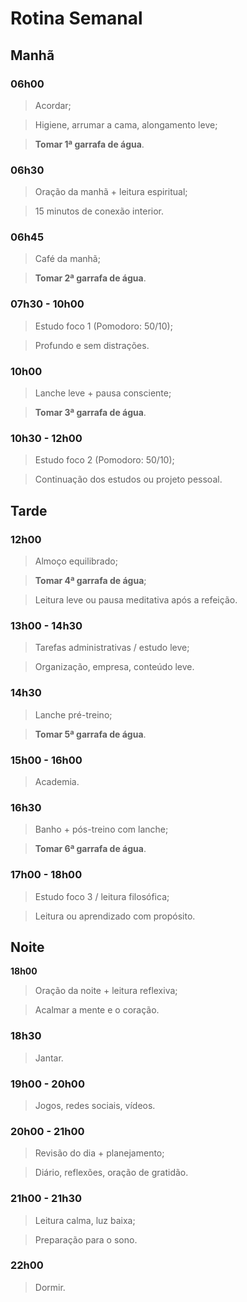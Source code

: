 # Rotina Semanal

## Manhã

### **06h00**

> Acordar;

> Higiene, arrumar a cama, alongamento leve;

> **Tomar 1ª garrafa de água**.

### **06h30**

> Oração da manhã + leitura espiritual;

> 15 minutos de conexão interior.

### **06h45**

> Café da manhã;

> **Tomar 2ª garrafa de água**.

### **07h30 - 10h00**

> Estudo foco 1 (Pomodoro: 50/10);

> Profundo e sem distrações.

### **10h00**

> Lanche leve + pausa consciente;

> **Tomar 3ª garrafa de água**.

### **10h30 - 12h00**

> Estudo foco 2 (Pomodoro: 50/10);

> Continuação dos estudos ou projeto pessoal.


## Tarde

### **12h00**

> Almoço equilibrado;

> **Tomar 4ª garrafa de água**;

> Leitura leve ou pausa meditativa após a refeição.

### **13h00 - 14h30**

> Tarefas administrativas / estudo leve;

> Organização, empresa, conteúdo leve.

### **14h30**

> Lanche pré-treino;

> **Tomar 5ª garrafa de água**.

### **15h00 - 16h00**

> Academia.

### **16h30**

> Banho + pós-treino com lanche;

> **Tomar 6ª garrafa de água**.

### **17h00 - 18h00**

> Estudo foco 3 / leitura filosófica;

> Leitura ou aprendizado com propósito.

## Noite

**18h00**

> Oração da noite + leitura reflexiva;

> Acalmar a mente e o coração.

### **18h30**

> Jantar.

### **19h00 - 20h00**

> Jogos, redes sociais, vídeos.

### **20h00 - 21h00**

> Revisão do dia + planejamento;

> Diário, reflexões, oração de gratidão.

### **21h00 - 21h30**

> Leitura calma, luz baixa;

> Preparação para o sono.

### **22h00**

> Dormir.

